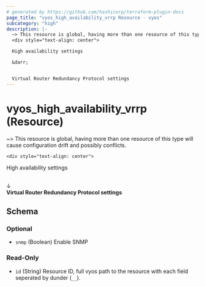 ```yaml
---
# generated by https://github.com/hashicorp/terraform-plugin-docs
page_title: "vyos_high_availability_vrrp Resource - vyos"
subcategory: "high"
description: |-
  ~> This resource is global, having more than one resource of this type will cause configuration drift and possibly conflicts.
  <div style="text-align: center">

  High availability settings

  &darr;


  Virtual Router Redundancy Protocol settings
---
```


# vyos_high_availability_vrrp (Resource)

~> This resource is global, having more than one resource of this type will cause configuration drift and possibly conflicts.

	<div style="text-align: center">
High availability settings

<br>
&darr;
<br>
<b>
Virtual Router Redundancy Protocol settings
</b>
</div>



<!-- schema generated by tfplugindocs -->
## Schema

### Optional

- `snmp` (Boolean) Enable SNMP

### Read-Only

- `id` (String) Resource ID, full vyos path to the resource with each field seperated by dunder (`__`).
